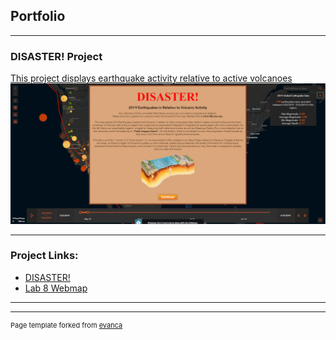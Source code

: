 ## Portfolio

---

### DISASTER! Project

[This project displays earthquake activity relative to active volcanoes](/sample_page)
<img src="images/Disaster_volcano_earthquake_html_screenshot.PNG?raw=true"/>

---

### Project Links:

- [DISASTER!](https://codepen.io/whoisthatmatguy/full/GRjjXaw)
- [Lab 8 Webmap](/lab8_webmap/index.html)
---




---
<p style="font-size:11px">Page template forked from <a href="https://github.com/evanca/quick-portfolio">evanca</a></p>
<!-- Remove above link if you don't want to attibute -->
